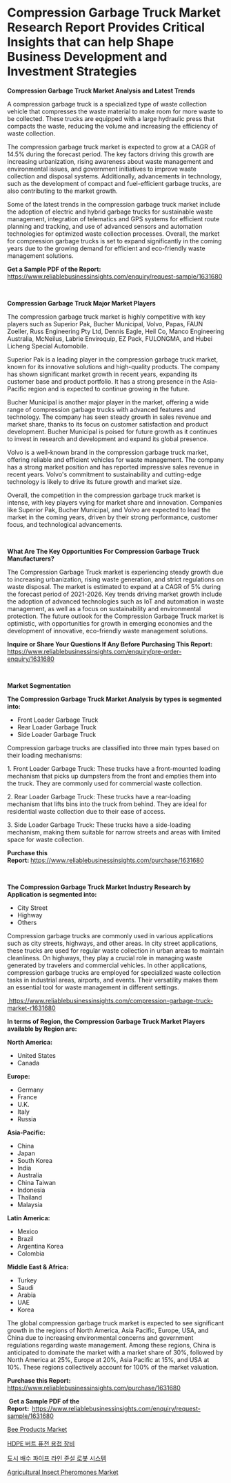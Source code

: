 <p><h1>Compression Garbage Truck Market Research Report Provides Critical Insights that can help Shape Business Development and Investment Strategies</h1></p><p><strong>Compression Garbage Truck Market Analysis and Latest Trends</strong></p>
<p><p>A compression garbage truck is a specialized type of waste collection vehicle that compresses the waste material to make room for more waste to be collected. These trucks are equipped with a large hydraulic press that compacts the waste, reducing the volume and increasing the efficiency of waste collection.</p><p>The compression garbage truck market is expected to grow at a CAGR of 14.5% during the forecast period. The key factors driving this growth are increasing urbanization, rising awareness about waste management and environmental issues, and government initiatives to improve waste collection and disposal systems. Additionally, advancements in technology, such as the development of compact and fuel-efficient garbage trucks, are also contributing to the market growth.</p><p>Some of the latest trends in the compression garbage truck market include the adoption of electric and hybrid garbage trucks for sustainable waste management, integration of telematics and GPS systems for efficient route planning and tracking, and use of advanced sensors and automation technologies for optimized waste collection processes. Overall, the market for compression garbage trucks is set to expand significantly in the coming years due to the growing demand for efficient and eco-friendly waste management solutions.</p></p>
<p><strong>Get a Sample PDF of the Report:&nbsp;</strong> <a href="https://www.reliablebusinessinsights.com/enquiry/request-sample/1631680">https://www.reliablebusinessinsights.com/enquiry/request-sample/1631680</a></p>
<p>&nbsp;</p>
<p><strong>Compression Garbage Truck Major Market Players</strong></p>
<p><p>The compression garbage truck market is highly competitive with key players such as Superior Pak, Bucher Municipal, Volvo, Papas, FAUN Zoeller, Russ Engineering Pty Ltd, Dennis Eagle, Heil Co, Manco Engineering Australia, McNeilus, Labrie Enviroquip, EZ Pack, FULONGMA, and Hubei Licheng Special Automobile.</p><p>Superior Pak is a leading player in the compression garbage truck market, known for its innovative solutions and high-quality products. The company has shown significant market growth in recent years, expanding its customer base and product portfolio. It has a strong presence in the Asia-Pacific region and is expected to continue growing in the future.</p><p>Bucher Municipal is another major player in the market, offering a wide range of compression garbage trucks with advanced features and technology. The company has seen steady growth in sales revenue and market share, thanks to its focus on customer satisfaction and product development. Bucher Municipal is poised for future growth as it continues to invest in research and development and expand its global presence.</p><p>Volvo is a well-known brand in the compression garbage truck market, offering reliable and efficient vehicles for waste management. The company has a strong market position and has reported impressive sales revenue in recent years. Volvo's commitment to sustainability and cutting-edge technology is likely to drive its future growth and market size.</p><p>Overall, the competition in the compression garbage truck market is intense, with key players vying for market share and innovation. Companies like Superior Pak, Bucher Municipal, and Volvo are expected to lead the market in the coming years, driven by their strong performance, customer focus, and technological advancements.</p></p>
<p>&nbsp;</p>
<p><strong>What Are The Key Opportunities For Compression Garbage Truck Manufacturers?</strong></p>
<p><p>The Compression Garbage Truck market is experiencing steady growth due to increasing urbanization, rising waste generation, and strict regulations on waste disposal. The market is estimated to expand at a CAGR of 5% during the forecast period of 2021-2026. Key trends driving market growth include the adoption of advanced technologies such as IoT and automation in waste management, as well as a focus on sustainability and environmental protection. The future outlook for the Compression Garbage Truck market is optimistic, with opportunities for growth in emerging economies and the development of innovative, eco-friendly waste management solutions.</p></p>
<p><strong>Inquire or Share Your Questions If Any Before Purchasing This Report:</strong> <a href="https://www.reliablebusinessinsights.com/enquiry/pre-order-enquiry/1631680">https://www.reliablebusinessinsights.com/enquiry/pre-order-enquiry/1631680</a></p>
<p>&nbsp;</p>
<p><strong>Market Segmentation</strong></p>
<p><strong>The Compression Garbage Truck Market Analysis by types is segmented into:</strong></p>
<p><ul><li>Front Loader Garbage Truck</li><li>Rear Loader Garbage Truck</li><li>Side Loader Garbage Truck</li></ul></p>
<p><p>Compression garbage trucks are classified into three main types based on their loading mechanisms:</p><p>1. Front Loader Garbage Truck: These trucks have a front-mounted loading mechanism that picks up dumpsters from the front and empties them into the truck. They are commonly used for commercial waste collection.</p><p>2. Rear Loader Garbage Truck: These trucks have a rear-loading mechanism that lifts bins into the truck from behind. They are ideal for residential waste collection due to their ease of access.</p><p>3. Side Loader Garbage Truck: These trucks have a side-loading mechanism, making them suitable for narrow streets and areas with limited space for waste collection.</p></p>
<p><strong>Purchase this Report:&nbsp;</strong><a href="https://www.reliablebusinessinsights.com/purchase/1631680">https://www.reliablebusinessinsights.com/purchase/1631680</a></p>
<p>&nbsp;</p>
<p><strong>The Compression Garbage Truck Market Industry Research by Application is segmented into:</strong></p>
<p><ul><li>City Street</li><li>Highway</li><li>Others</li></ul></p>
<p><p>Compression garbage trucks are commonly used in various applications such as city streets, highways, and other areas. In city street applications, these trucks are used for regular waste collection in urban areas to maintain cleanliness. On highways, they play a crucial role in managing waste generated by travelers and commercial vehicles. In other applications, compression garbage trucks are employed for specialized waste collection tasks in industrial areas, airports, and events. Their versatility makes them an essential tool for waste management in different settings.</p></p>
<p><a href="https://www.reliablebusinessinsights.com/compression-garbage-truck-market-r1631680">&nbsp;https://www.reliablebusinessinsights.com/compression-garbage-truck-market-r1631680</a></p>
<p><strong>In terms of Region, the Compression Garbage Truck Market Players available by Region are:</strong></p>
<p>
    <p> <strong> North America: </strong>
        <ul>
            <li>United States</li>
            <li>Canada</li>
        </ul>
        </p> 
    <p> <strong> Europe: </strong>
        <ul>
            <li>Germany</li>
            <li>France</li>
            <li>U.K.</li>
            <li>Italy</li>
            <li>Russia</li>
        </ul>
        </p> 
    <p> <strong> Asia-Pacific: </strong>
        <ul>
            <li>China</li>
            <li>Japan</li>
            <li>South Korea</li>
            <li>India</li>
            <li>Australia</li>
            <li>China Taiwan</li>
            <li>Indonesia</li>
            <li>Thailand</li>
            <li>Malaysia</li>
        </ul>
        </p> 
    <p> <strong> Latin America: </strong>
        <ul>
            <li>Mexico</li>
            <li>Brazil</li>
            <li>Argentina Korea</li>
            <li>Colombia</li>
        </ul>
        </p> 
    <p> <strong> Middle East & Africa: </strong>
        <ul>
            <li>Turkey</li>
            <li>Saudi</li>
            <li>Arabia</li>
            <li>UAE</li>
            <li>Korea</li>
        </ul>
    </p>
    </p>
<p><p>The global compression garbage truck market is expected to see significant growth in the regions of North America, Asia Pacific, Europe, USA, and China due to increasing environmental concerns and government regulations regarding waste management. Among these regions, China is anticipated to dominate the market with a market share of 30%, followed by North America at 25%, Europe at 20%, Asia Pacific at 15%, and USA at 10%. These regions collectively account for 100% of the market valuation.</p></p>
<p><strong>Purchase this Report: </strong><a href="https://www.reliablebusinessinsights.com/purchase/1631680">https://www.reliablebusinessinsights.com/purchase/1631680</a></p>
<p>&nbsp;<strong>Get a Sample PDF of the Report:&nbsp;&nbsp;</strong><a href="https://www.reliablebusinessinsights.com/enquiry/request-sample/1631680">https://www.reliablebusinessinsights.com/enquiry/request-sample/1631680</a></p>
<p><strong></strong></p>
<p><p><a href="https://github.com/ruddyyedelwadw/Market-Research-Report-List-3/blob/main/bee-products-market.md">Bee Products Market</a></p><p><a href="https://github.com/milikokao84/Market-Research-Report-List-1/blob/main/6439264113974.md">HDPE 버트 퓨전 용접 장비</a></p><p><a href="https://github.com/ROBERTS65DAVID/Market-Research-Report-List-1/blob/main/5185524113973.md">도시 배수 파이프 라인 준설 로봇 시스템</a></p><p><a href="https://github.com/lorenzaSchmeler/Market-Research-Report-List-1/blob/main/agricultural-insect-pheromones-market.md">Agricultural Insect Pheromones Market</a></p></p>